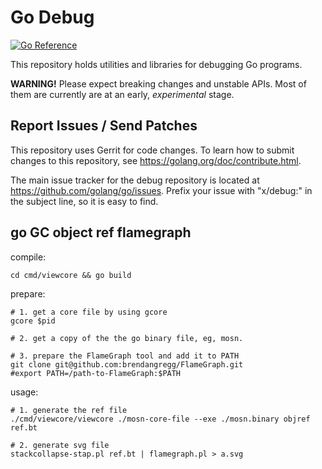 # Go Debug

[![Go Reference](https://pkg.go.dev/badge/golang.org/x/debug.svg)](https://pkg.go.dev/golang.org/x/debug)

This repository holds utilities and libraries for debugging Go programs.

**WARNING!**
Please expect breaking changes and unstable APIs.
Most of them are currently are at an early, *experimental* stage.

## Report Issues / Send Patches

This repository uses Gerrit for code changes. To learn how to submit changes to
this repository, see https://golang.org/doc/contribute.html.

The main issue tracker for the debug repository is located at
https://github.com/golang/go/issues. Prefix your issue with "x/debug:" in the
subject line, so it is easy to find.

## go GC object ref flamegraph

compile:
```
cd cmd/viewcore && go build
```

prepare:
```
# 1. get a core file by using gcore
gcore $pid

# 2. get a copy of the the go binary file, eg, mosn.

# 3. prepare the FlameGraph tool and add it to PATH
git clone git@github.com:brendangregg/FlameGraph.git
#export PATH=/path-to-FlameGraph:$PATH
```

usage:
```
# 1. generate the ref file
./cmd/viewcore/viewcore ./mosn-core-file --exe ./mosn.binary objref ref.bt

# 2. generate svg file
stackcollapse-stap.pl ref.bt | flamegraph.pl > a.svg
```
